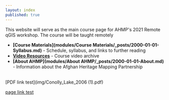 ```yaml
---
layout: index
published: true
---
```


This website will serve as the main course page for AHMP's 2021 Remote qGIS workshop. The course will be taught remotely 
* **[Course Materials](modules/Course Materials/_posts/2000-01-01-Syllabus.md)** - Schedule, syllabus, and links to further reading
* **[Video Resources](/modules/content/markdown-and-media)** - Course video archive   
* **[About AHMP](modules/About AHMP/_posts/2000-01-01-About.md)** - Information about the Afghan Heritage Mapping Partnership
<br> 
[PDF link test](img/Conolly_Lake_2006 (1).pdf)

[page link test](single-page.md)

